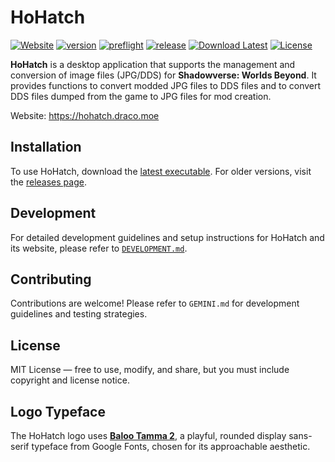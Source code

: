 # HoHatch

[![Website](https://img.shields.io/badge/Website-hohatch.draco.moe-red)](https://hohatch.draco.moe)
[![version](https://img.shields.io/badge/version-1.0.0-blue)](https://github.com/dracoboost/hohatch/releases)
[![preflight](https://img.shields.io/badge/preflight-passing-brightgreen)](https://github.com/dracoboost/hohatch/actions?query=workflow%3A%22Preflight+Check%22)
[![release](https://img.shields.io/badge/release-passing-brightgreen)](https://github.com/dracoboost/hohatch/actions?query=workflow%3A%22Release+Executable%22)
[![Download Latest](https://img.shields.io/badge/Download_Latest-HoHatch.exe-green)](https://github.com/dracoboost/hohatch/releases/latest/download/HoHatch.exe)
[![License](https://img.shields.io/badge/License-MIT-yellow.svg)](https://github.com/dracoboost/hohatch/blob/master/LICENSE)

**HoHatch** is a desktop application that supports the management and conversion of image files (JPG/DDS) for **Shadowverse: Worlds Beyond**. It provides functions to convert modded JPG files to DDS files and to convert DDS files dumped from the game to JPG files for mod creation.

Website: <https://hohatch.draco.moe>

## Installation

To use HoHatch, download the [latest executable](https://github.com/dracoboost/hohatch/releases/latest/download/HoHatch.exe). For older versions, visit the [releases page](https://github.com/dracoboost/hohatch/releases).

## Development

For detailed development guidelines and setup instructions for HoHatch and its website, please refer to [`DEVELOPMENT.md`](docs/DEVELOPMENT.md).

## Contributing

Contributions are welcome! Please refer to `GEMINI.md` for development guidelines and testing strategies.

## License

MIT License ― free to use, modify, and share, but you must include copyright and license notice.

## Logo Typeface

The HoHatch logo uses [**Baloo Tamma 2**](https://fonts.google.com/specimen/Baloo+Tamma+2?preview.text=HoHatch&query=Baloo+Tamma+2), a playful, rounded display sans-serif typeface from Google Fonts, chosen for its approachable aesthetic.

